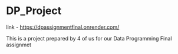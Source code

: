 # DP_Project

link - https://dpassignmentfinal.onrender.com/

This is a project prepared by 4 of us for our Data Programming Final assignmet
